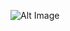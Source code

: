 ![Alt Image](tajamulkhann/Natural-Language-Processing/NLP%20Practicals/Images/Blue%20Professional%20Extensive%20Mind%20Map%20Graph.png)
